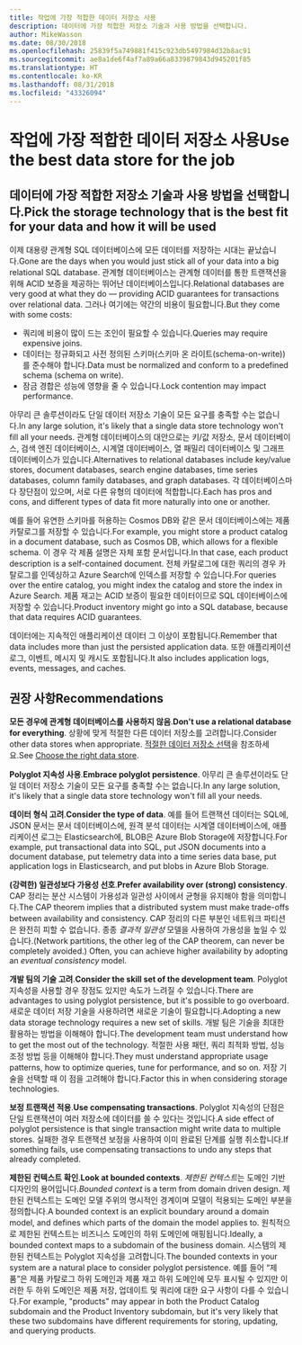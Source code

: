 ```yaml
---
title: 작업에 가장 적합한 데이터 저장소 사용
description: 데이터에 가장 적합한 저장소 기술과 사용 방법을 선택합니다.
author: MikeWasson
ms.date: 08/30/2018
ms.openlocfilehash: 25839f5a749881f415c923db5497984d32b8ac91
ms.sourcegitcommit: ae8a1de6f4af7a89a66a8339879843d945201f85
ms.translationtype: HT
ms.contentlocale: ko-KR
ms.lasthandoff: 08/31/2018
ms.locfileid: "43326094"
---
```

# <a name="use-the-best-data-store-for-the-job"></a><span data-ttu-id="b0bde-103">작업에 가장 적합한 데이터 저장소 사용</span><span class="sxs-lookup"><span data-stu-id="b0bde-103">Use the best data store for the job</span></span>

## <a name="pick-the-storage-technology-that-is-the-best-fit-for-your-data-and-how-it-will-be-used"></a><span data-ttu-id="b0bde-104">데이터에 가장 적합한 저장소 기술과 사용 방법을 선택합니다.</span><span class="sxs-lookup"><span data-stu-id="b0bde-104">Pick the storage technology that is the best fit for your data and how it will be used</span></span>

<span data-ttu-id="b0bde-105">이제 대용량 관계형 SQL 데이터베이스에 모든 데이터를 저장하는 시대는 끝났습니다.</span><span class="sxs-lookup"><span data-stu-id="b0bde-105">Gone are the days when you would just stick all of your data into a big relational SQL database.</span></span> <span data-ttu-id="b0bde-106">관계형 데이터베이스는 관계형 데이터를 통한 트랜잭션을 위해 ACID 보증을 제공하는 뛰어난 데이터베이스입니다.</span><span class="sxs-lookup"><span data-stu-id="b0bde-106">Relational databases are very good at what they do &mdash; providing ACID guarantees for transactions over relational data.</span></span> <span data-ttu-id="b0bde-107">그러나 여기에는 약간의 비용이 필요합니다.</span><span class="sxs-lookup"><span data-stu-id="b0bde-107">But they come with some costs:</span></span>

- <span data-ttu-id="b0bde-108">쿼리에 비용이 많이 드는 조인이 필요할 수 있습니다.</span><span class="sxs-lookup"><span data-stu-id="b0bde-108">Queries may require expensive joins.</span></span>
- <span data-ttu-id="b0bde-109">데이터는 정규화되고 사전 정의된 스키마(스키마 온 라이트(schema-on-write))를 준수해야 합니다.</span><span class="sxs-lookup"><span data-stu-id="b0bde-109">Data must be normalized and conform to a predefined schema (schema on write).</span></span>
- <span data-ttu-id="b0bde-110">잠금 경합은 성능에 영향을 줄 수 있습니다.</span><span class="sxs-lookup"><span data-stu-id="b0bde-110">Lock contention may impact performance.</span></span>

<span data-ttu-id="b0bde-111">아무리 큰 솔루션이라도 단일 데이터 저장소 기술이 모든 요구를 충족할 수는 없습니다.</span><span class="sxs-lookup"><span data-stu-id="b0bde-111">In any large solution, it's likely that a single data store technology won't fill all your needs.</span></span> <span data-ttu-id="b0bde-112">관계형 데이터베이스의 대안으로는 키/값 저장소, 문서 데이터베이스, 검색 엔진 데이터베이스, 시계열 데이터베이스, 열 패밀리 데이터베이스 및 그래프 데이터베이스가 있습니다.</span><span class="sxs-lookup"><span data-stu-id="b0bde-112">Alternatives to relational databases include key/value stores, document databases, search engine databases, time series databases, column family databases, and graph databases.</span></span> <span data-ttu-id="b0bde-113">각 데이터베이스마다 장단점이 있으며, 서로 다른 유형의 데이터에 적합합니다.</span><span class="sxs-lookup"><span data-stu-id="b0bde-113">Each has pros and cons, and different types of data fit more naturally into one or another.</span></span> 

<span data-ttu-id="b0bde-114">예를 들어 유연한 스키마를 허용하는 Cosmos DB와 같은 문서 데이터베이스에는 제품 카탈로그를 저장할 수 있습니다.</span><span class="sxs-lookup"><span data-stu-id="b0bde-114">For example, you might store a product catalog in a document database, such as Cosmos DB, which allows for a flexible schema.</span></span> <span data-ttu-id="b0bde-115">이 경우 각 제품 설명은 자체 포함 문서입니다.</span><span class="sxs-lookup"><span data-stu-id="b0bde-115">In that case, each product description is a self-contained document.</span></span> <span data-ttu-id="b0bde-116">전체 카탈로그에 대한 쿼리의 경우 카탈로그를 인덱싱하고 Azure Search에 인덱스를 저장할 수 있습니다.</span><span class="sxs-lookup"><span data-stu-id="b0bde-116">For queries over the entire catalog, you might index the catalog and store the index in Azure Search.</span></span> <span data-ttu-id="b0bde-117">제품 재고는 ACID 보증이 필요한 데이터이므로 SQL 데이터베이스에 저장할 수 있습니다.</span><span class="sxs-lookup"><span data-stu-id="b0bde-117">Product inventory might go into a SQL database, because that data requires ACID guarantees.</span></span>

<span data-ttu-id="b0bde-118">데이터에는 지속적인 애플리케이션 데이터 그 이상이 포함됩니다.</span><span class="sxs-lookup"><span data-stu-id="b0bde-118">Remember that data includes more than just the persisted application data.</span></span> <span data-ttu-id="b0bde-119">또한 애플리케이션 로그, 이벤트, 메시지 및 캐시도 포함됩니다.</span><span class="sxs-lookup"><span data-stu-id="b0bde-119">It also includes application logs, events, messages, and caches.</span></span>

## <a name="recommendations"></a><span data-ttu-id="b0bde-120">권장 사항</span><span class="sxs-lookup"><span data-stu-id="b0bde-120">Recommendations</span></span>

<span data-ttu-id="b0bde-121">**모든 경우에 관계형 데이터베이스를 사용하지 않음**.</span><span class="sxs-lookup"><span data-stu-id="b0bde-121">**Don't use a relational database for everything**.</span></span> <span data-ttu-id="b0bde-122">상황에 맞게 적절한 다른 데이터 저장소를 고려합니다.</span><span class="sxs-lookup"><span data-stu-id="b0bde-122">Consider other data stores when appropriate.</span></span> <span data-ttu-id="b0bde-123">[적절한 데이터 저장소 선택][data-store-overview]을 참조하세요.</span><span class="sxs-lookup"><span data-stu-id="b0bde-123">See [Choose the right data store][data-store-overview].</span></span>

<span data-ttu-id="b0bde-124">**Polyglot 지속성 사용**.</span><span class="sxs-lookup"><span data-stu-id="b0bde-124">**Embrace polyglot persistence**.</span></span> <span data-ttu-id="b0bde-125">아무리 큰 솔루션이라도 단일 데이터 저장소 기술이 모든 요구를 충족할 수는 없습니다.</span><span class="sxs-lookup"><span data-stu-id="b0bde-125">In any large solution, it's likely that a single data store technology won't fill all your needs.</span></span> 

<span data-ttu-id="b0bde-126">**데이터 형식 고려**.</span><span class="sxs-lookup"><span data-stu-id="b0bde-126">**Consider the type of data**.</span></span> <span data-ttu-id="b0bde-127">예를 들어 트랜잭션 데이터는 SQL에, JSON 문서는 문서 데이터베이스에, 원격 분석 데이터는 시계열 데이터베이스에, 애플리케이션 로그는 Elasticsearch에, BLOB은 Azure Blob Storage에 저장합니다.</span><span class="sxs-lookup"><span data-stu-id="b0bde-127">For example, put transactional data into SQL, put JSON documents into a document database, put telemetry data into a time series data base, put application logs in Elasticsearch, and put blobs in Azure Blob Storage.</span></span>

<span data-ttu-id="b0bde-128">**(강력한) 일관성보다 가용성 선호**.</span><span class="sxs-lookup"><span data-stu-id="b0bde-128">**Prefer availability over (strong) consistency**.</span></span> <span data-ttu-id="b0bde-129">CAP 정리는 분산 시스템이 가용성과 일관성 사이에서 균형을 유지해야 함을 의미합니다.</span><span class="sxs-lookup"><span data-stu-id="b0bde-129">The CAP theorem implies that a distributed system must make trade-offs between availability and consistency.</span></span> <span data-ttu-id="b0bde-130">CAP 정리의 다른 부분인 네트워크 파티션은 완전히 피할 수 없습니다. 종종 *결과적 일관성* 모델을 사용하여 가용성을 높일 수 있습니다.</span><span class="sxs-lookup"><span data-stu-id="b0bde-130">(Network partitions, the other leg of the CAP theorem, can never be completely avoided.) Often, you can achieve higher availability by adopting an *eventual consistency* model.</span></span> 

<span data-ttu-id="b0bde-131">**개발 팀의 기술 고려**.</span><span class="sxs-lookup"><span data-stu-id="b0bde-131">**Consider the skill set of the development team**.</span></span> <span data-ttu-id="b0bde-132">Polyglot 지속성을 사용할 경우 장점도 있지만 속도가 느려질 수 있습니다.</span><span class="sxs-lookup"><span data-stu-id="b0bde-132">There are advantages to using polyglot persistence, but it's possible to go overboard.</span></span> <span data-ttu-id="b0bde-133">새로운 데이터 저장 기술을 사용하려면 새로운 기술이 필요합니다.</span><span class="sxs-lookup"><span data-stu-id="b0bde-133">Adopting a new data storage technology requires a new set of skills.</span></span> <span data-ttu-id="b0bde-134">개발 팀은 기술을 최대한 활용하는 방법을 이해해야 합니다.</span><span class="sxs-lookup"><span data-stu-id="b0bde-134">The development team must understand how to get the most out of the technology.</span></span> <span data-ttu-id="b0bde-135">적절한 사용 패턴, 쿼리 최적화 방법, 성능 조정 방법 등을 이해해야 합니다.</span><span class="sxs-lookup"><span data-stu-id="b0bde-135">They must understand appropriate usage patterns, how to optimize queries, tune for performance, and so on.</span></span> <span data-ttu-id="b0bde-136">저장 기술을 선택할 때 이 점을 고려해야 합니다.</span><span class="sxs-lookup"><span data-stu-id="b0bde-136">Factor this in when considering storage technologies.</span></span> 

<span data-ttu-id="b0bde-137">**보정 트랜잭션 적용**.</span><span class="sxs-lookup"><span data-stu-id="b0bde-137">**Use compensating transactions**.</span></span> <span data-ttu-id="b0bde-138">Polyglot 지속성의 단점은 단일 트랜잭션이 여러 저장소에 데이터를 쓸 수 있다는 것입니다.</span><span class="sxs-lookup"><span data-stu-id="b0bde-138">A side effect of polyglot persistence is that single transaction might write data to multiple stores.</span></span> <span data-ttu-id="b0bde-139">실패한 경우 트랜잭션 보정을 사용하여 이미 완료된 단계를 실행 취소합니다.</span><span class="sxs-lookup"><span data-stu-id="b0bde-139">If something fails, use compensating transactions to undo any steps that already completed.</span></span>

<span data-ttu-id="b0bde-140">**제한된 컨텍스트 확인**.</span><span class="sxs-lookup"><span data-stu-id="b0bde-140">**Look at bounded contexts**.</span></span> <span data-ttu-id="b0bde-141">*제한된 컨텍스트*는 도메인 기반 디자인의 용어입니다.</span><span class="sxs-lookup"><span data-stu-id="b0bde-141">*Bounded context* is a term from domain driven design.</span></span> <span data-ttu-id="b0bde-142">제한된 컨텍스트는 도메인 모델 주위의 명시적인 경계이며 모델이 적용되는 도메인 부분을 정의합니다.</span><span class="sxs-lookup"><span data-stu-id="b0bde-142">A bounded context is an explicit boundary around a domain model, and defines which parts of the domain the model applies to.</span></span> <span data-ttu-id="b0bde-143">원칙적으로 제한된 컨텍스트는 비즈니스 도메인의 하위 도메인에 매핑됩니다.</span><span class="sxs-lookup"><span data-stu-id="b0bde-143">Ideally, a bounded context maps to a subdomain of the business domain.</span></span> <span data-ttu-id="b0bde-144">시스템의 제한된 컨텍스트는 Polyglot 지속성을 고려합니다.</span><span class="sxs-lookup"><span data-stu-id="b0bde-144">The bounded contexts in your system are a natural place to consider polyglot persistence.</span></span> <span data-ttu-id="b0bde-145">예를 들어 “제품”은 제품 카탈로그 하위 도메인과 제품 재고 하위 도메인에 모두 표시될 수 있지만 이러한 두 하위 도메인은 제품 저장, 업데이트 및 쿼리에 대한 요구 사항이 다를 수 있습니다.</span><span class="sxs-lookup"><span data-stu-id="b0bde-145">For example, "products" may appear in both the Product Catalog subdomain and the Product Inventory subdomain, but it's very likely that these two subdomains have different requirements for storing, updating, and querying products.</span></span>

[data-store-overview]: ../technology-choices/data-store-overview.md